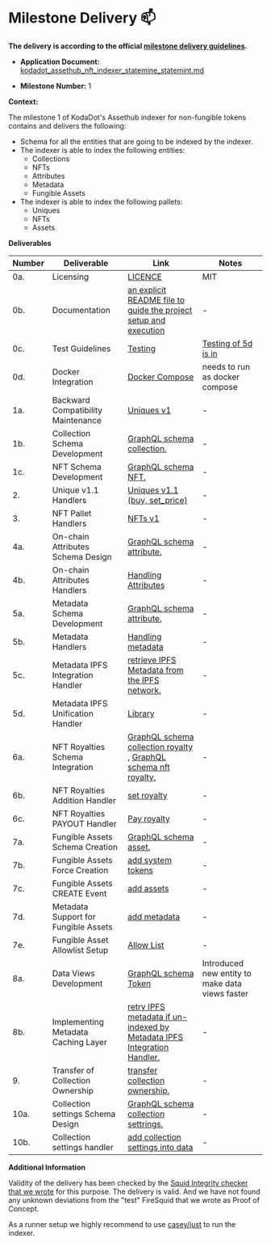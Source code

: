 # Milestone Delivery :mailbox:

<!-- **The [invoice form :pencil:](https://docs.google.com/forms/d/e/1FAIpQLSfmNYaoCgrxyhzgoKQ0ynQvnNRoTmgApz9NrMp-hd8mhIiO0A/viewform) has been filled out correctly for this milestone and the delivery is according to the official [milestone delivery guidelines](https://github.com/w3f/Grants-Program/blob/master/docs/milestone-deliverables-guidelines.md).** -->

**The delivery is according to the official [milestone delivery guidelines](https://github.com/w3f/Grants-Program/blob/master/docs/Support%20Docs/milestone-deliverables-guidelines.md).**

- **Application Document:** [kodadot_assethub_nft_indexer_statemine_statemint.md](https://github.com/w3f/Grants-Program/blob/master/applications/kodadot_assethub_nft_indexer_statemine_statemint.md)

- **Milestone Number:** 1

**Context:** 

The milestone 1 of KodaDot's Assethub indexer for non-fungible tokens contains and delivers the following:
- Schema for all the entities that are going to be indexed by the indexer.
- The indexer is able to index the following entities:
  - Collections
  - NFTs
  - Attributes
  - Metadata
  - Fungible Assets
- The indexer is able to index the following pallets:
  - Uniques
  - NFTs
  - Assets


**Deliverables**


| Number | Deliverable                          | Link                                                                                                                            | Notes                                                                                |
| ------ | ------------------------------------ | ------------------------------------------------------------------------------------------------------------------------------- | ------------------------------------------------------------------------------------ |
| 0a.    | Licensing                            | [LICENCE](https://github.com/kodadot/stick/blob/main/LICENCE)                                                                   | MIT                                                                                  |
| 0b.    | Documentation                        | [an explicit README file to guide the project setup and execution](https://github.com/kodadot/stick/blob/arrow-stick/README.md) | -                                                                                    |
| 0c.    | Test Guidelines                      | [Testing](https://github.com/kodadot/stick/tree/arrow-stick/tests)                                                              | [Testing of 5d is in](https://github.com/kodadot/packages/tree/main/hyperdata/tests) |
| 0d.    | Docker Integration                   | [Docker Compose](https://github.com/kodadot/stick/blob/arrow-stick/docker-compose.yml)                                          | needs to run as docker compose                                                       |
| 1a.    | Backward Compatibility Maintenance   | [Uniques v1](https://github.com/kodadot/stick/tree/arrow-stick/src/mappings/uniques)                                            | -                                                                                    |
| 1b.    | Collection Schema Development        | [GraphQL schema collection.](https://github.com/kodadot/stick/blob/arrow-stick/schema.graphql#L1)                               | -                                                                                    |
| 1c.    | NFT Schema Development               | [GraphQL schema NFT.](https://github.com/kodadot/stick/blob/arrow-stick/schema.graphql#L50)                                     | -                                                                                    |
| 2.     | Unique v1.1 Handlers                 | [Uniques v1.1 (buy, set_price)](https://github.com/kodadot/stick/tree/arrow-stick/src/mappings/uniques)                         | -                                                                                    |
| 3.     | NFT Pallet Handlers                  | [NFTs v1](https://github.com/kodadot/stick/tree/arrow-stick/src/mappings/nfts)                                | -                                                                                    |
| 4a.    | On-chain Attributes Schema Design    | [GraphQL schema attribute.](https://github.com/kodadot/stick/blob/arrow-stick/schema.graphql#L87)                                             | -                                                                                    |
| 4b.    | On-chain Attributes Handlers         | [Handling Attributes](https://github.com/kodadot/stick/blob/arrow-stick/src/mappings/nfts/setAttribute.ts)          | -                                                                                    |
| 5a.    | Metadata Schema Development          | [GraphQL schema attribute.](https://github.com/kodadot/stick/blob/arrow-stick/schema.graphql#L76)                                                          | -                                                                                    |
| 5b.    | Metadata Handlers                    | [Handling metadata](https://github.com/kodadot/stick/blob/arrow-stick/src/mappings/nfts/setMetadata.ts)          | -                                                                                    |
| 5c.    | Metadata IPFS Integration Handler    | [retrieve IPFS Metadata from the IPFS network.](https://github.com/kodadot/stick/blob/arrow-stick/src/mappings/utils/metadata.ts#L10)                                                               | -                                                                                    |
| 5d.    | Metadata IPFS Unification Handler    | [Library](https://github.com/kodadot/packages/tree/main/hyperdata)                   | -                                                                                    |
| 6a.    | NFT Royalties Schema Integration     | [GraphQL schema collection royalty](https://github.com/kodadot/stick/blob/arrow-stick/schema.graphql#L24) ,  [GraphQL schema nft royalty.](https://github.com/kodadot/stick/blob/arrow-stick/schema.graphql#L69)                                                                | -                                                                                    |
| 6b.    | NFT Royalties Addition Handler       | [set royalty](https://github.com/kodadot/stick/blob/arrow-stick/src/mappings/nfts/setAttribute.ts#L20)                                                                                   | -                                                                                    |
| 6c.    | NFT Royalties PAYOUT Handler         | [Pay royalty](https://github.com/kodadot/stick/blob/arrow-stick/src/mappings/nfts/payTips.ts)                                                              | -                                                                                    |
| 7a.    | Fungible Assets Schema Creation      | [GraphQL schema asset.](https://github.com/kodadot/stick/blob/arrow-stick/schema.graphql#L156)                                                   | -                                                                                    |
| 7b.    | Fungible Assets Force Creation       | [add system tokens](https://github.com/kodadot/stick/blob/arrow-stick/src/mappings/assets/forceToken.ts#L36)                                              | -                                                                                    |
| 7c.    | Fungible Assets CREATE Event         | [add assets](https://github.com/kodadot/stick/blob/arrow-stick/src/mappings/assets/create.ts)             | -                                                                                    |
| 7d.    | Metadata Support for Fungible Assets | [add metadata](https://github.com/kodadot/stick/blob/arrow-stick/src/mappings/assets/setMetadata.ts)                                                   | -                                                                                    |
| 7e.    | Fungible Asset Allowlist Setup       | [Allow List](https://github.com/kodadot/stick/blob/arrow-stick/src/mappings/assets/forceToken.ts#L36)                                                                       | -                                                                                    |
| 8a.    | Data Views Development               | [GraphQL schema Token](https://github.com/kodadot/stick/blob/arrow-stick/schema.graphql#L50)                                                                 | Introduced new entity to make data views faster                                                                                    |
| 8b.    | Implementing Metadata Caching Layer  | [retry IPFS metadata if un-indexed by Metadata IPFS Integration Handler.](https://github.com/kodadot/stick/blob/arrow-stick/src/mappings/utils/cache.ts)                                             | -                                                                                    |
| 9.     | Transfer of Collection Ownership     | [transfer collection ownership.](https://github.com/kodadot/stick/blob/arrow-stick/src/mappings/nfts/setAttribute.ts)                                                                   | -                                                                                    |
| 10a.   | Collection settings Schema Design    | [GraphQL schema collection settrings.](https://github.com/kodadot/stick/blob/arrow-stick/schema.graphql#K93)                                            | -                                                                                    |
| 10b.   | Collection settings handler          | [add collection settings into data](https://github.com/kodadot/stick/blob/arrow-stick/src/mappings/nfts/updateMintSettings.ts)                                                                        | -                                                                                    |

**Additional Information**

Validity of the delivery has been checked by the [Squid Integrity checker that we wrote](https://github.com/vikiival/squidtegrity) for this purpose. The delivery is valid.
And we have not found any unknown deviations from the "test" FireSquid that we wrote as Proof of Concept.

As a runner setup we highly recommend to use [casey/just](https://github.com/casey/just) to run the indexer.

